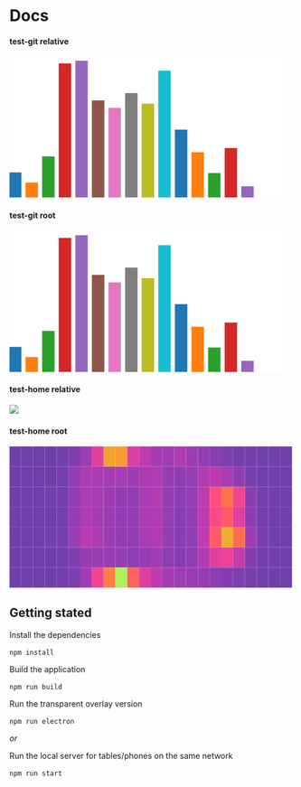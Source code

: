 # Docs

<div>
  <h4>test-git relative</h4>
  <img src="tst-git/decorate.png"/>
</div>
<div>
  <h4>test-git root</h4>
  <img src="/tst-git/decorate.png"/>
</div>

<div>
  <h4>test-home relative</h4>
  <img src="heatmap.png"/>
</div>
<div>
  <h4>test-home root</h4>
  <img src="/tst-home/heatmap.png"/>
</div>

## Getting stated

Install the dependencies

```
npm install
```

Build the application

```
npm run build
```

Run the transparent overlay version

```
npm run electron
```

*or*

Run the local server for tables/phones on the same network

```
npm run start
```
